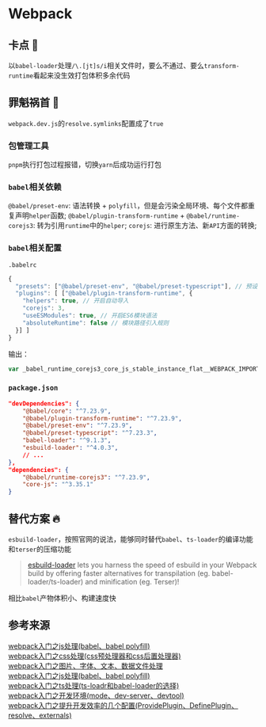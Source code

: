 # Webpack

## 卡点 😤

以`babel-loader`处理`/\.[jt]s/i`相关文件时，要么不通过、要么`transform-runtime`看起来没生效打包体积多余代码

## 罪魁祸首 🚨

`webpack.dev.js`的`resolve.symlinks`配置成了`true`

### 包管理工具

`pnpm`执行打包过程报错，切换`yarn`后成功运行打包

### `babel`相关依赖

`@babel/preset-env`: 语法转换 + `polyfill`，但是会污染全局环境、每个文件都重复声明`helper`函数;
`@babel/plugin-transform-runtime` + `@babel/runtime-corejs3`: 转为引用`runtime`中的`helper`;
`corejs`: 进行原生方法、新`API`方面的转换;

### `babel`相关配置

`.babelrc`

```js
{
  "presets": ["@babel/preset-env", "@babel/preset-typescript"], // 预设合集，语法转换
  "plugins": [ ["@babel/plugin-transform-runtime", {
    "helpers": true, // 开启自动导入
    "corejs": 3,
    "useESModules": true, // 开启ES6模块语法
    "absoluteRuntime": false // 模块路径引入规则
  }] ]
}
```

输出：

```js
var _babel_runtime_corejs3_core_js_stable_instance_flat__WEBPACK_IMPORTED_MODULE_0__ = __webpack_require__(\"./node_modules/@babel/runtime-corejs3/core-js-stable/instance/flat.js\")
```

### `package.json`

```json
"devDependencies": {
    "@babel/core": "^7.23.9",
    "@babel/plugin-transform-runtime": "^7.23.9",
    "@babel/preset-env": "^7.23.9",
    "@babel/preset-typescript": "^7.23.3",
    "babel-loader": "^9.1.3",
    "esbuild-loader": "^4.0.3",
    // ...
},
"dependencies": {
    "@babel/runtime-corejs3": "^7.23.9",
    "core-js": "^3.35.1"
}
```

## 替代方案 🔥

`esbuild-loader`，按照官网的说法，能够同时替代`babel`、`ts-loader`的编译功能和`terser`的压缩功能

> [esbuild-loader](<(https://www.npmjs.com/package/esbuild-loader)>) lets you harness the speed of esbuild in your Webpack build by offering faster alternatives for transpilation (eg. babel-loader/ts-loader) and minification (eg. Terser)!

相比`babel`产物体积小、构建速度快

## 参考来源

[webpack入门之js处理(babel、babel polyfill)](https://juejin.cn/post/7126465727178997791)  
[webpack入门之css处理(css预处理器和css后置处理器)](https://juejin.cn/post/7125605683633848356)  
[webpack入门之图片、字体、文本、数据文件处理](https://juejin.cn/post/7126012733018865695)  
[webpack入门之js处理(babel、babel polyfill)](https://juejin.cn/post/7126465727178997791)  
[webpack入门之ts处理(ts-loadr和babel-loader的选择)](https://juejin.cn/post/7127206384797483044)  
[webpack入门之开发环境(mode、dev-server、devtool)](https://juejin.cn/post/7127576450378842119)  
[webpack入门之提升开发效率的几个配置(ProvidePlugin、DefinePlugin、resolve、externals)](https://juejin.cn/post/7241424021128364087)
